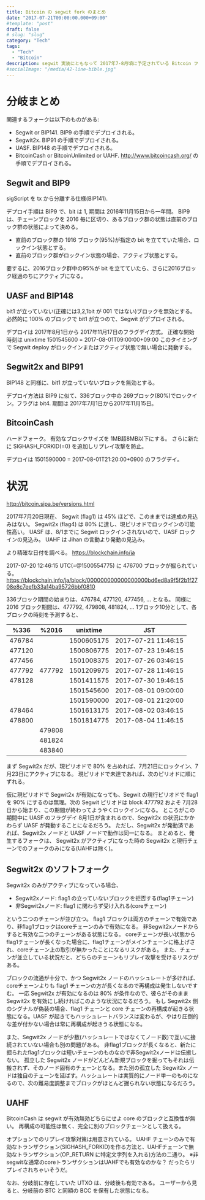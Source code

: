 ```yaml
---
title: Bitcoin の segwit fork のまとめ
date: "2017-07-21T00:00:00.000+09:00"
#template: "post"
draft: false
# slug: "slug"
category: "Tech"
tags:
  - "Tech"
  - "Bitcoin"
description: segwit 実装にともなって 2017年7-8月頃に予定されている Bitcoin フォークのまとめ。
#socialImage: "/media/42-line-bible.jpg"
---
```

# 分岐まとめ

関連するフォークは以下のものがある:

- Segwit or BIP141. BIP9 の手順でデプロイされる。
- Segwit2x. BIP91 の手順でデプロイされる。
- UASF. BIP148 の手順でデプロイされる。
- BitcoinCash or BitcoinUnlimited or UAHF. http://www.bitcoincash.org/ の手順でデプロイされる。


## Segwit and BIP9
sigScript を tx から分離する仕様(BIP141).

デプロイ手順は BIP9 で、bit は 1, 期間は 2016年11月15日から一年間。
BIP9 は、チェーンブロックを 2016 毎に区切り、あるブロック群の状態は直前のブロック群の状態によって決める。

- 直前のブロック群の 1916 ブロック(95%)が指定の bit を立てていた場合、ロックイン状態とする。
- 直前のブロック群がロックイン状態の場合、アクティブ状態とする。

要するに、2016ブロック群中の95%が bit を立てていたら、さらに2016ブロック経過のちにアクティブになる。

## UASF and BIP148
bit1 が立っていない(正確には3,2,1bit が 001 ではない)ブロックを無効とする。
必然的に 100% のブロックで bit1 が立つので、Segwit がデプロイされる。

デプロイは 2017年8月1日から 2017年11月17日のフラグデイ方式。
正確な開始時刻は unixtime 1501545600 = 2017-08-01T09:00:00+09:00
このタイミングで Segwit deploy がロックインまたはアクティブ状態で無い場合に発動する。

## Segwit2x and BIP91
BIP148 と同様に、bit1 が立っていないブロックを無効とする。

デプロイ方法は BIP9 に似て、336ブロック中の 269ブロック(80%)でロックイン。フラグは bit4.
期間は 2017年7月1日から2017年11月15日。

## BitcoinCash
ハードフォーク。
有効なブロックサイズを 1MB超8MB以下にする。
さらに新たに SIGHASH_FORKID(=0) を追加しリプレイ攻撃を防止。

デプロイは 1501590000 = 2017-08-01T21:20:00+0900 のフラグデイ。

# 状況
http://bitcoin.sipa.be/versions.html

2017年7月20日現在、
Segwit (flag1) は 45% ほどで、このままでは達成の見込みはない。
Segwit2x (flag4) は 80% に達し、現ピリオドでロックインの可能性高い。
UASF は、8/1までに Segwit ロックインされないので、UASF ロックインの見込み。
UAHF は Jihan の言動より発動の見込み。

より精確な日付を調べる。
  https://blockchain.info/ja

2017-07-20 12:46:15 UTC(=@1500554775) に 476700 ブロックが掘られている。
  https://blockchain.info/ja/block/000000000000000000bd6ed8a9f5f2b1f2708e8c7eefb33a14ba95726bbf0810

336ブロック期間の始まりは、476784, 477120, 477456, ... となる。
同様に 2016 ブロック期間は、477792, 479808, 481824, ... 
1ブロック10分として、各ブロックの時刻を予測すると、

| %336   | %2016  | unixtime   | JST |
|:------:|:------:|:----------:|:----:|
| 476784 | | 1500605175 | 2017-07-21 11:46:15 |
| 477120 | | 1500806775 | 2017-07-23 19:46:15 |
| 477456 | | 1501008375 | 2017-07-26 03:46:15 |
| 477792 | 477792 | 1501209975 | 2017-07-28 11:46:15 |
| 478128 | | 1501411575 | 2017-07-30 19:46:15 |
| | | 1501545600 | 2017-08-01 09:00:00 |
| | | 1501590000 | 2017-08-01 21:20:00 |
| 478464 | | 1501613175 | 2017-08-02 03:46:15 |
| 478800 | | 1501814775 | 2017-08-04 11:46:15 |
| | 479808 | | |
| | 481824 | | |
| | 483840 | | |

まず Segwit2x だが、現ピリオドで 80% を占めれば、7月21日にロックイン、7月23日にアクティブになる。
現ピリオドで未達であれば、次のピリオドに順にずれる。

仮に現ピリオドで Segwit2x が有効になっても、Segwit の現行ピリオドで flag1 を 90% にするのは無理。次の Segwit ピリオドは block 477792 およそ 7月28日から始まり、この期間が終わってようやくロックインになる。
ところがこの期間中に UASF のフラグデイ 8月1日が含まれるので、Segwit2x の状況にかかわらず UASF が発動することになるだろう。
ただし、Segwit2x が発動済であれば、Segwit2x ノードと UASF ノードで動作は同一になる。
まとめると、発生するフォークは、 Segwit2x がアクティブになった時の Segwit2x と現行チェーンでのフォークのみになる(UAHFは除く)。

## Segwit2x のソフトフォーク
Segwit2x のみがアクティブになっている場合、

- Segwit2xノード: flag1 の立っていないブロックを拒否する(flag1チェーン)
- 非Segwit2xノード: flag1 に関わらず受け入れる(coreチェーン)

という二つのチェーンが並び立つ。
flag1 ブロックは両方のチェーンで有効であり、非flag1ブロックはcoreチェーンのみで有効になる。
非Segwit2xノードからすると有効な二つのチェーンがある状態になる。
coreチェーンが長い状態から flag1チェーンが長くなった場合に、flag1チェーンがメインチェーンに格上げされ、coreチェーン上の取引が無かったことになるリスクがある。
また、チェーンが並立している状況だと、どちらのチェーンもリプレイ攻撃を受けるリスクがある。

ブロックの流通が十分で、かつ Segwit2x ノードのハッシュレートが多ければ、coreチェーンよりも flag1 チェーンの方が長くなるので再構成は発生しないですむ。
一応 Segwit2x が有効になるのは 80% が条件なので、彼らがそのまま Segwit2x を有効にし続ければこのような状況になるだろう。
もし Segwit2x 側のシグナルが偽装の場合、flag1 チェーンと core チェーンの再構成が起きる状態になる。UASF が起きてもハッシュレートバランスは変わるが、やはり圧倒的な差が付かない場合は常に再構成が起きうる状態になる。

また、Segwit2x ノードが少数(ハッシュレートではなくてノード数)で互いに接続されていない場合も別の問題がある。
非flag1ブロックが長くなると、新たに掘られたflag1ブロックは短いチェーンのものなので非Segwit2xノードは伝搬しない。
孤立した Segwit2x ノードがどんどん新規ブロックを掘ってもそれは伝搬されず、そのノード固有のチェーンとなる。また別の孤立した Segwit2x ノードは独自のチェーンを延ばす。ハッシュレートは実質的にノード単一のものになるので、次の難易度調整までブロックがほとんど掘られない状態になるだろう。

## UAHF
BitcoinCash は segwit が有効無効どちらにせよ core のブロックと互換性が無い。
再構成の可能性は無く、完全に別のブロックチェーンとして扱える。

オプションでのリプレイ攻撃対策は用意されている。
UAHF チェーンのみで有効なトランザクション(SIGHASH_FORKID)を作る方法と、UAHFチェーンで無効なトランザクション(OP_RETURN に特定文字列を入れる)方法の二通り。
※非segwitな通常のcoreトランザクションはUAHFでも有効なのかな？ だったらリプレイされちゃいそうだ。

なお、分岐前に存在していた UTXO は、分岐後も有効である。
ユーザーから見ると、分岐前の BTC と同額の BCC を保有した状態になる。

